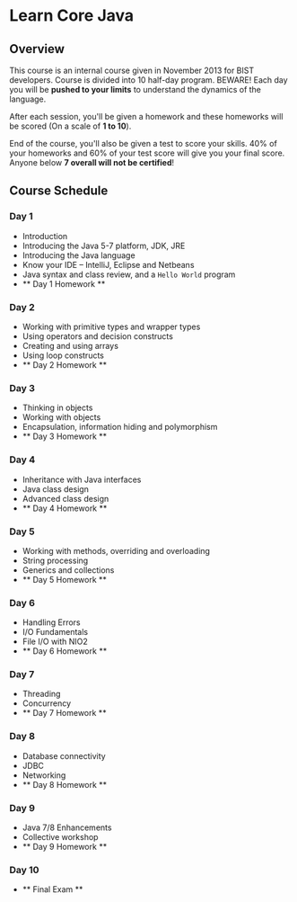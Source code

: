 # Learn Core Java

## Overview

This course is an internal course given in November 2013 for BIST developers. Course is divided into 10 half-day program. BEWARE! Each day you will be **pushed to your limits** to understand the dynamics of the language.

After each session, you'll be given a homework and these homeworks will be scored (On a scale of **1 to 10**).

End of the course, you'll also be given a test to score your skills. 40% of your homeworks and 60% of your test score will give you your final score.  Anyone below **7 overall will not be certified**!

## Course Schedule

### Day 1

* Introduction
* Introducing the Java 5-7 platform, JDK, JRE
* Introducing the Java language
* Know your IDE – IntelliJ, Eclipse and Netbeans
* Java syntax and class review, and a `Hello World` program
* ** Day 1 Homework **

### Day 2

* Working with primitive types and wrapper types
* Using operators and decision constructs
* Creating and using arrays
* Using loop constructs
* ** Day 2 Homework **

### Day 3

* Thinking in objects
* Working with objects
* Encapsulation, information hiding and polymorphism
* ** Day 3 Homework **

### Day 4

* Inheritance with Java interfaces
* Java class design
* Advanced class design
* ** Day 4 Homework **

### Day 5

* Working with methods, overriding and overloading
* String processing
* Generics and collections
* ** Day 5 Homework **

### Day 6

* Handling Errors
* I/O Fundamentals
* File I/O with NIO2
* ** Day 6 Homework **

### Day 7

* Threading
* Concurrency
* ** Day 7 Homework **

### Day 8

* Database connectivity
* JDBC
* Networking
* ** Day 8 Homework **

### Day 9

* Java 7/8 Enhancements
* Collective workshop
* ** Day 9 Homework **

### Day 10

* ** Final Exam **
